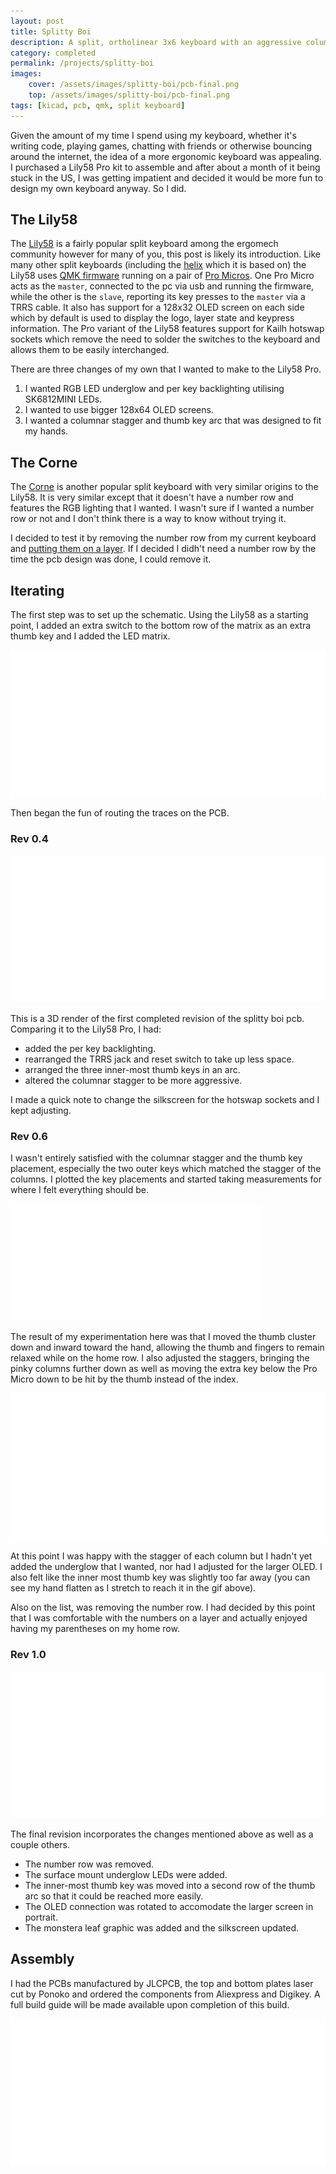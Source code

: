 ```yaml
---
layout: post
title: Splitty Boi
description: A split, ortholinear 3x6 keyboard with an aggressive columnar stagger and 6 thumb keys.
category: completed
permalink: /projects/splitty-boi
images:
    cover: /assets/images/splitty-boi/pcb-final.png
    top: /assets/images/splitty-boi/pcb-final.png
tags: [kicad, pcb, qmk, split keyboard]
---
```


Given the amount of my time I spend using my keyboard, whether it's writing code, playing games, chatting with friends or otherwise bouncing around the internet, the idea of a more ergonomic keyboard was appealing. I purchased a Lily58 Pro kit to assemble and after about a month of it being stuck in the US, I was getting impatient and decided it would be more fun to design my own keyboard anyway. So I did.

## The Lily58

The [Lily58](https://github.com/kata0510/Lily58) is a fairly popular split keyboard among the ergomech community however for many of you, this post is likely its introduction. Like many other split keyboards (including the [helix](https://github.com/MakotoKurauchi/helix) which it is based on) the Lily58 uses [QMK firmware](https://github.com/qmk/qmk_firmware/) running on a pair of [Pro Micros](https://www.sparkfun.com/products/12640). One Pro Micro acts as the `master`, connected to the pc via usb and running the firmware, while the other is the `slave`, reporting its key presses to the `master` via a TRRS cable. It also has support for a 128x32 OLED screen on each side which by default is used to display the logo, layer state and keypress information. The Pro variant of the Lily58 features support for Kailh hotswap sockets which remove the need to solder the switches to the keyboard and allows them to be easily interchanged.

There are three changes of my own that I wanted to make to the Lily58 Pro.
 1. I wanted RGB LED underglow and per key backlighting utilising SK6812MINI LEDs.
 2. I wanted to use bigger 128x64 OLED screens.
 3. I wanted a columnar stagger and thumb key arc that was designed to fit my hands.

## The Corne

The [Corne](https://github.com/foostan/crkbd) is another popular split keyboard with very similar origins to the Lily58. It is very similar except that it doesn't have a number row and features the RGB lighting that I wanted. I wasn't sure if I wanted a number row or not and I don't think there is a way to know without trying it. 

I decided to test it by removing the number row from my current keyboard and [putting them on a layer](https://beta.docs.qmk.fm/using-qmk/software-features/feature_layers). If I decided I didh't need a number row by the time the pcb design was done, I could remove it.

## Iterating

The first step was to set up the schematic. Using the Lily58 as a starting point, I added an extra switch to the bottom row of the matrix as an extra thumb key and I added the LED matrix. 

<a class="clickable-image" href="/assets/images/splitty-boi/initial-schematic.png">
    <img src="/assets/images/blank.png" alt="Splitty boi initial schematic" data-echo="/assets/images/splitty-boi/initial-schematic.png" />
</a>

Then began the fun of routing the traces on the PCB.

### Rev 0.4

<a class="clickable-image" href="/assets/images/splitty-boi/pcb-rev04.png">
    <img src="/assets/images/blank.png" alt="Splitty boi PCB revision 0.4" data-echo="/assets/images/splitty-boi/pcb-rev04.png" />
</a>

This is a 3D render of the first completed revision of the splitty boi pcb. Comparing it to the Lily58 Pro, I had:
 - added the per key backlighting.
 - rearranged the TRRS jack and reset switch to take up less space.
 - arranged the three inner-most thumb keys in an arc.
 - altered the columnar stagger to be more aggressive.

I made a quick note to change the silkscreen for the hotswap sockets and I kept adjusting.

### Rev 0.6

I wasn't entirely satisfied with the columnar stagger and the thumb key placement, especially the two outer keys which matched the stagger of the columns. I plotted the key placements and started taking measurements for where I felt everything should be.

<a class="clickable-image" href="/assets/images/splitty-boi/thumb-placement.gif">
    <img src="/assets/images/blank.png" alt="Splitty boi thumb arc placement" data-echo="/assets/images/splitty-boi/thumb-placement.gif" style="max-width: 400px" />
</a>

The result of my experimentation here was that I moved the thumb cluster down and inward toward the hand, allowing the thumb and fingers to remain relaxed while on the home row. I also adjusted the staggers, bringing the pinky columns further down as well as moving the extra key below the Pro Micro down to be hit by the thumb instead of the index.

<a class="clickable-image" href="/assets/images/splitty-boi/pcb-thumb-rev06.png">
    <img src="/assets/images/blank.png" alt="Splitty boi thumb cluster of revision 0.6" data-echo="/assets/images/splitty-boi/pcb-thumb-rev06.png" />
</a>

At this point I was happy with the stagger of each column but I hadn't yet added the underglow that I wanted, nor had I adjusted for the larger OLED. I also felt like the inner most thumb key was slightly too far away (you can see my hand flatten as I stretch to reach it in the gif above).

Also on the list, was removing the number row. I had decided by this point that I was comfortable with the numbers on a layer and actually enjoyed having my parentheses on my home row.

### Rev 1.0

<a class="clickable-image" href="/assets/images/splitty-boi/pcb-final-render.png">
    <img src="/assets/images/blank.png" alt="Splitty boi final pcb render" data-echo="/assets/images/splitty-boi/pcb-final-render.png" />
</a>

The final revision incorporates the changes mentioned above as well as a couple others.

- The number row was removed.
- The surface mount underglow LEDs were added.
- The inner-most thumb key was moved into a second row of the thumb arc so that it could be reached more easily.
- The OLED connection was rotated to accomodate the larger screen in portrait.
- The monstera leaf graphic was added and the silkscreen updated.

## Assembly

I had the PCBs manufactured by JLCPCB, the top and bottom plates laser cut by Ponoko and ordered the components from Aliexpress and Digikey. A full build guide will be made available upon completion of this build.

<a class="clickable-image" href="/assets/images/splitty-boi/pcb-manufactured.jpg">
    <img src="/assets/images/blank.png" alt="Splitty boi manufacture pcb and acrylic top plate" data-echo="/assets/images/splitty-boi/pcb-manufactured.jpg" />
</a>
